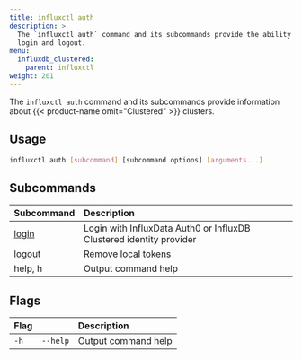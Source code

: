 ```yaml
---
title: influxctl auth
description: >
  The `influxctl auth` command and its subcommands provide the ability to
  login and logout.
menu:
  influxdb_clustered:
    parent: influxctl
weight: 201
---
```


The `influxctl auth` command and its subcommands provide information about
{{< product-name omit="Clustered" >}} clusters.

## Usage

```sh
influxctl auth [subcommand] [subcommand options] [arguments...]
```

## Subcommands

| Subcommand                                                         | Description                     |
| :----------------------------------------------------------------- | :------------------------------ |
| [login](/influxdb/clustered/reference/cli/influxctl/auth/login/)   | Login with InfluxData Auth0 or InfluxDB Clustered identity provider |
| [logout](/influxdb/clustered/reference/cli/influxctl/auth/logout/) | Remove local tokens             |
| help, h                                                            | Output command help             |

## Flags

| Flag |          | Description         |
| :--- | :------- | :------------------ |
| `-h` | `--help` | Output command help |

